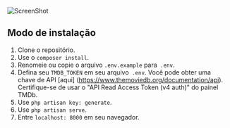 ![ScreenShot](https://i.imgur.com/AdqZrsv.png)


## Modo de instalação

1. Clone o repositório.
1. Use o `composer install`.
1. Renomeie ou copie o arquivo `.env.example` para` .env`.
1. Defina seu `TMDB_TOKEN` em seu arquivo` .env`. Você pode obter uma chave de API [aqui] (https://www.themoviedb.org/documentation/api). Certifique-se de usar o "API Read Access Token (v4 auth)" do painel TMDb.
1. Use `php artisan key: generate`.
1. Use `php artisan serve`.
1. Entre `localhost: 8000` em seu navegador.
